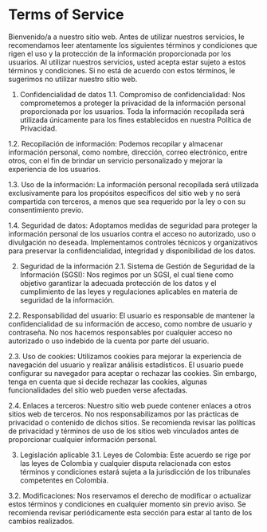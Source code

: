 # Terms of Service

Bienvenido/a a nuestro sitio web. Antes de utilizar nuestros servicios, le recomendamos leer atentamente los siguientes términos y condiciones que rigen el uso y la protección de la información proporcionada por los usuarios. Al utilizar nuestros servicios, usted acepta estar sujeto a estos términos y condiciones. Si no está de acuerdo con estos términos, le sugerimos no utilizar nuestro sitio web.

1. Confidencialidad de datos
1.1. Compromiso de confidencialidad: Nos comprometemos a proteger la privacidad de la información personal proporcionada por los usuarios. Toda la información recopilada será utilizada únicamente para los fines establecidos en nuestra Política de Privacidad.

1.2. Recopilación de información: Podemos recopilar y almacenar información personal, como nombre, dirección, correo electrónico, entre otros, con el fin de brindar un servicio personalizado y mejorar la experiencia de los usuarios.

1.3. Uso de la información: La información personal recopilada será utilizada exclusivamente para los propósitos específicos del sitio web y no será compartida con terceros, a menos que sea requerido por la ley o con su consentimiento previo.

1.4. Seguridad de datos: Adoptamos medidas de seguridad para proteger la información personal de los usuarios contra el acceso no autorizado, uso o divulgación no deseada. Implementamos controles técnicos y organizativos para preservar la confidencialidad, integridad y disponibilidad de los datos.

2. Seguridad de la información
2.1. Sistema de Gestión de Seguridad de la Información (SGSI): Nos regimos por un SGSI, el cual tiene como objetivo garantizar la adecuada protección de los datos y el cumplimiento de las leyes y regulaciones aplicables en materia de seguridad de la información.

2.2. Responsabilidad del usuario: El usuario es responsable de mantener la confidencialidad de su información de acceso, como nombre de usuario y contraseña. No nos hacemos responsables por cualquier acceso no autorizado o uso indebido de la cuenta por parte del usuario.

2.3. Uso de cookies: Utilizamos cookies para mejorar la experiencia de navegación del usuario y realizar análisis estadísticos. El usuario puede configurar su navegador para aceptar o rechazar las cookies. Sin embargo, tenga en cuenta que si decide rechazar las cookies, algunas funcionalidades del sitio web pueden verse afectadas.

2.4. Enlaces a terceros: Nuestro sitio web puede contener enlaces a otros sitios web de terceros. No nos responsabilizamos por las prácticas de privacidad o contenido de dichos sitios. Se recomienda revisar las políticas de privacidad y términos de uso de los sitios web vinculados antes de proporcionar cualquier información personal.

3. Legislación aplicable
3.1. Leyes de Colombia: Este acuerdo se rige por las leyes de Colombia y cualquier disputa relacionada con estos términos y condiciones estará sujeta a la jurisdicción de los tribunales competentes en Colombia.

3.2. Modificaciones: Nos reservamos el derecho de modificar o actualizar estos términos y condiciones en cualquier momento sin previo aviso. Se recomienda revisar periódicamente esta sección para estar al tanto de los cambios realizados.
